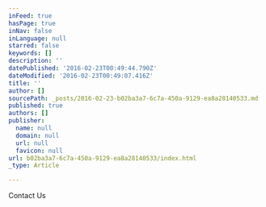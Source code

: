```yaml
---
inFeed: true
hasPage: true
inNav: false
inLanguage: null
starred: false
keywords: []
description: ''
datePublished: '2016-02-23T00:49:44.790Z'
dateModified: '2016-02-23T00:49:07.416Z'
title: ''
author: []
sourcePath: _posts/2016-02-23-b02ba3a7-6c7a-450a-9129-ea8a28140533.md
published: true
authors: []
publisher:
  name: null
  domain: null
  url: null
  favicon: null
url: b02ba3a7-6c7a-450a-9129-ea8a28140533/index.html
_type: Article

---
```

Contact Us